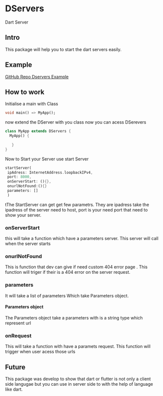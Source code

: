# DServers
Dart Server 

##  Intro
This package will help you to start the dart servers easily.

## Example

[GitHub Repo Dservers Example ](https://github.com/rougerepublic23/DServer_examples)

## How to work
Initialise a main with Class 
```dart
void main() => MyApp();
```
now extend the DServer with you class
now you can acess DSerevers
```dart
class MyApp extends DServers {
  MyApp() {
   
   }
}

```
Now to Start your Server use start Server

```dart
startServer(
 ipAdress: InternetAddress.loopbackIPv4,
 port: 8000,
 onServerStart: (){},
 onurlNotFound:(){}
 parameters: []
 )

```
tThe StartServer can get get few parametrs. They are ipadress take the ipadress of the server need to host, port is your need port that need to show your server. 

### onServerStart

this will take a function which have a parameters server. This server will call when the server starts


### onurlNotFound

This is function that dev can give if need custom 404 error page .
This function will triger if their is a 404 error on the server request.


### parameters

It will take a list of parameters 
Which take Parameters object.

#### Parameters object

The Parameters object take a parameters with is a string type which represent url

### onRequest
This will take a function with have a paramets request. This function will trigger when user acess those urls


## Future

This package was develop to show that dart or flutter is not only a client side langugae but you can use in server side to with the help of language like dart.

